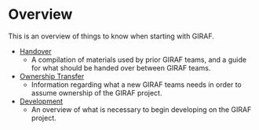 # Overview

This is an overview of things to know when starting with GIRAF. 

- [Handover](./handover.md)
    - A compilation of materials used by prior GIRAF teams, and a guide for what should be handed over between GIRAF 
      teams.
- [Ownership Transfer](./ownership_transfer.md)
    - Information regarding what a new GIRAF teams needs in order to assume ownership of the GIRAF project.
- [Development](./development.md)
    - An overview of what is necessary to begin developing on the GIRAF project.